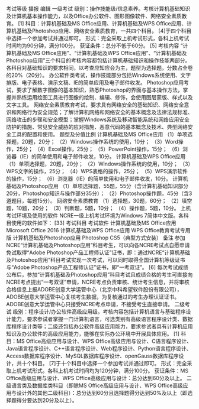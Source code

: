 考试等级
播报
编辑
一级考试
级别：操作技能级/信息素养。考核计算机基础知识及计算机基本操作能力，以及Office办公软件、图形图像软件、网络安全素质教育。 [1]
科目：计算机基础及MS Office应用、计算机基础及WPS Office应用、计算机基础及Photoshop应用、网络安全素质教育，一共四个科目。 [4]于四个科目中选择一个参加考试并通过即可。
形式：完全采取上机考试形式，各科上机考试时间均为90分钟，满分100分。
获证条件：总分不低于60分。 [5]
考核内容
“计算机基础及MS Office应用”、“计算机基础及WPS Office应用”、“计算机基础及Photoshop应用”三个科目的考核内容都包括计算机基础知识和操作技能两部分。各科目对基础知识的要求相同，以考查应知应会为主，题型为选择题，分数占全卷的20%（20分）。
办公软件类考试，操作技能部分包括Windows系统使用、文字排版、电子表格、演示文稿、IE的简单应用及电子邮件收发。
Photoshop应用考试，要求了解数字图像的基本知识，熟悉Photoshop的界面与基本操作方法，掌握并熟练运用绘图工具进行图像的绘制、编辑、修饰，会使用图层蒙版、样式以及文字工具。
网络安全素质教育考试，要求具有网络安全的基础知识、网络安全意识和网络行为安全规范；了解计算机网络和网络安全的基本概念及法律法规标准、网络攻击的步骤和安全模型；掌握Windows系统及移动智能系统和网络应用安全防护的措施、常见安全威胁的应对措施、恶意代码的基本概念及技术、典型网络安全工具的配置和使用。
题型及分值比例
计算机基础及MS Office应用
（1）单项选择题，20题，20分；
（2）Windows操作系统的使用，10分；
（3）Word操作，25分；
（4）Excel操作，25分；
（5）PowerPoint操作，15分；
（6）浏览器（IE）的简单使用和电子邮件收发，10分。
计算机基础及WPS Office应用
（1）单项选择题，20题，20分；
（2）Windows操作系统的使用，10分；
（3）WPS文字的操作，25分；
（4）WPS表格的操作，25分；
（5）WPS演示软件的操作，15分；
（6）浏览器（IE）的简单使用和电子邮件收发，10分。
计算机基础及Photoshop应用
（1）单项选择题，55题，55分（含计算机基础知识部分20分，Photoshop知识与操作部分35分）；
（2）Photoshop操作题，45分（含3道题目，每题15分）。
网络安全素质教育
（1）选择题，30题，60分；
（2）填空题，10题，20分；
（3）判断题，5题，10分；
（4）操作题，5题，10分。
上机考试环境及使用的软件
NCRE一级上机考试环境为Windows 7简体中文版。各科目使用的软件如下： [33]
考试科目
考试软件
计算机基础及MS Office应用
Microsoft Office 2016
计算机基础及WPS Office应用
WPS Office教育考试专用版
计算机基础及Photoshop应用
Photoshop CS5（典型方式安装）
备注
参加NCRE“计算机基础及Photoshop应用”科目考生，可以向各NCRE考试点自愿申请免试取得“Adobe Photoshop产品工程师认证”证书，即：通过NCRE“计算机基础及Photoshop应用”科目考试实现一次考试，可以同时取得全国计算机等级证书与“Adobe Photoshop产品工程师认证”证书，即“一考双证”。 [6]
每次考试成绩公布后，参加“计算机基础及Photoshop应用”科目考试且成绩合格的考生可直接向NCRE考点提出“一考双证”申请，NCRE考点负责审核、统计考生信息，并将审核合格信息上报ADOBE创意大学运管中心（北京中科希望软件股份有限公司），ADOBE创意大学运管中心复核考生数据，为复核通过的考生办理认证证书。ADOBE创意大学运管中心只接受NCRE考点申请，不接受考生直接申请。
二级考试
级别：程序设计/办公软件高级应用级。考核内容包括计算机语言与基础程序设计能力，要求参试者掌握一门计算机语言，可选类别有高级语言程序设计类、数据库程序设计类等；二级还包括办公软件高级应用能力，要求参试者具有计算机应用知识及办公软件的高级应用能力，能够在实际办公环境中开展具体应用。 [1]
科目：MS Office高级应用与设计、WPS Office高级应用与设计、C语言程序设计、Java语言程序设计、C++语言程序设计、Web程序设计、Python语言程序设计、Access数据库程序设计、MySQL数据库程序设计、openGauss数据库程序设计，共十个科目。 [7]于十个科目中选择一个参加考试并通过即可。
形式：完全采取上机考试形式。各科上机考试时间均为120分钟，满分100分。
获证条件：MS Office高级应用与设计、WPS Office高级应用与设计：总分达到60分及以上。
二级语言类及数据库类科目（即除MS Office高级应用与设计、WPS Office高级应用与设计外的其他二级科目）：总分达到60分且选择题得分达到50%及以上（即选择题得分要达到20分及以上）。
